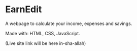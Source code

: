 # EarnEdit

A webpage to calculate your income, expenses and savings.

Made with: HTML, CSS, JavaScript.

(Live site link will be here in-sha-allah)